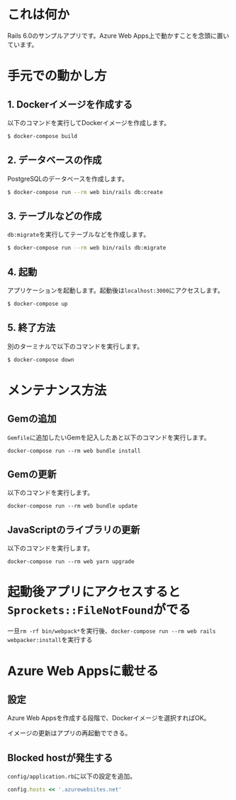 # これは何か

Rails 6.0のサンプルアプリです。Azure Web Apps上で動かすことを念頭に置いています。

# 手元での動かし方

## 1. Dockerイメージを作成する

以下のコマンドを実行してDockerイメージを作成します。

```bash
$ docker-compose build
```

## 2. データベースの作成

PostgreSQLのデータベースを作成します。

```bash
$ docker-compose run --rm web bin/rails db:create
```

## 3. テーブルなどの作成

`db:migrate`を実行してテーブルなどを作成します。

```bash
$ docker-compose run --rm web bin/rails db:migrate
```

## 4. 起動

アプリケーションを起動します。起動後は`localhost:3000`にアクセスします。

```bash
$ docker-compose up
```

## 5. 終了方法

別のターミナルで以下のコマンドを実行します。

```bash
$ docker-compose down
```

# メンテナンス方法

## Gemの追加

`Gemfile`に追加したいGemを記入したあと以下のコマンドを実行します。

```
docker-compose run --rm web bundle install
```

## Gemの更新

以下のコマンドを実行します。

```
docker-compose run --rm web bundle update
```

## JavaScriptのライブラリの更新

以下のコマンドを実行します。

```
docker-compose run --rm web yarn upgrade
```

# 起動後アプリにアクセスすると`Sprockets::FileNotFound`がでる

一旦`rm -rf bin/webpack*`を実行後、`docker-compose run --rm web rails webpacker:install`を実行する

# Azure Web Appsに載せる

## 設定

Azure Web Appsを作成する段階で、Dockerイメージを選択すればOK。

イメージの更新はアプリの再起動でできる。

## Blocked hostが発生する

`config/application.rb`に以下の設定を追加。

```ruby
config.hosts << '.azurewebsites.net'
```
